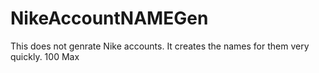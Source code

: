 # NikeAccountNAMEGen
This does not genrate Nike accounts. It creates the names for them very quickly. 100 Max
